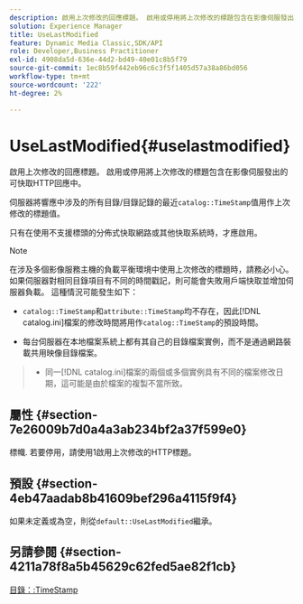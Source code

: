 ```yaml
---
description: 啟用上次修改的回應標題。 啟用或停用將上次修改的標題包含在影像伺服發出的可快取HTTP回應中。
solution: Experience Manager
title: UseLastModified
feature: Dynamic Media Classic,SDK/API
role: Developer,Business Practitioner
exl-id: 4908da5d-636e-44d2-bd49-40e01c8b5f79
source-git-commit: 1ec8b59f442eb96c6c3f5f1405d57a38a86bd056
workflow-type: tm+mt
source-wordcount: '222'
ht-degree: 2%

---
```


# UseLastModified{#uselastmodified}

啟用上次修改的回應標題。 啟用或停用將上次修改的標題包含在影像伺服發出的可快取HTTP回應中。

伺服器將響應中涉及的所有目錄/目錄記錄的最近`catalog::TimeStamp`值用作上次修改的標題值。

只有在使用不支援標頭的分佈式快取網路或其他快取系統時，才應啟用。

>[!NOTE]
>
>在涉及多個影像服務主機的負載平衡環境中使用上次修改的標題時，請務必小心。 如果伺服器對相同目錄項目有不同的時間戳記，則可能會失敗用戶端快取並增加伺服器負載。 這種情況可能發生如下：
>
>* `catalog::TimeStamp`和`attribute::TimeStamp`均不存在，因此[!DNL catalog.ini]檔案的修改時間將用作`catalog::TimeStamp`的預設時間。
   >
   >
* 每台伺服器在本地檔案系統上都有其自己的目錄檔案實例，而不是通過網路裝載共用映像目錄檔案。
>* 同一[!DNL catalog.ini]檔案的兩個或多個實例具有不同的檔案修改日期，這可能是由於檔案的複製不當所致。

>



## 屬性 {#section-7e26009b7d0a4a3ab234bf2a37f599e0}

標幟. 若要停用，請使用1啟用上次修改的HTTP標題。

## 預設 {#section-4eb47aadab8b41609bef296a4115f9f4}

如果未定義或為空，則從`default::UseLastModified`繼承。

## 另請參閱 {#section-4211a78f8a5b45629c62fed5ae82f1cb}

[目錄：:TimeStamp](../../../../../is-api/image-catalog/image-serving-api-ref/c-image-catalog-reference/c-image-svg-data-reference/c-image-data-reference/r-timestamp-cat.md#reference-59a27b72f4cb4a53a3baba83214c4ded)
